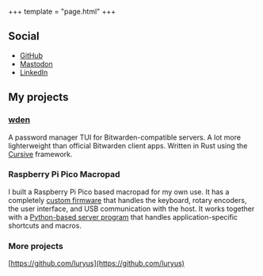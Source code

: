 +++
template = "page.html"
+++


## Social

* [GitHub](https://github.com/luryus)
* [Mastodon](https://mastodon.social/@luryus)
* [LinkedIn](https://www.linkedin.com/in/laurikoskela/)


## My projects

### [**wden**](https://github.com/luryus/wden)

A password manager TUI for Bitwarden-compatible servers. A lot more lighterweight than official Bitwarden client apps. Written in Rust using the [Cursive](https://github.com/gyscos/cursive) framework.

### Raspberry Pi Pico Macropad

I built a Raspberry Pi Pico based macropad for my own use. It has a completely [custom firmware](https://github.com/luryus/pico-macropad) that handles the keyboard, rotary encoders, the user interface, and USB communication with the host. It works together with a [Python-based server program](https://github.com/luryus/macropadd) that handles application-specific shortcuts and macros.

### More projects

[https://github.com/luryus](https://github.com/luryus)